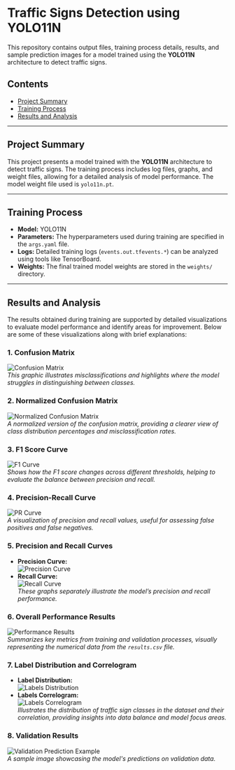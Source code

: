 # Traffic Signs Detection using YOLO11N

This repository contains output files, training process details, results, and sample prediction images for a model trained using the **YOLO11N** architecture to detect traffic signs.

## Contents

- [Project Summary](#project-summary)
- [Training Process](#training-process)
- [Results and Analysis](#results-and-analysis)

---

## Project Summary

This project presents a model trained with the **YOLO11N** architecture to detect traffic signs. The training process includes log files, graphs, and weight files, allowing for a detailed analysis of model performance. The model weight file used is `yolo11n.pt`.

---

## Training Process

- **Model:** YOLO11N  
- **Parameters:** The hyperparameters used during training are specified in the `args.yaml` file.  
- **Logs:** Detailed training logs (`events.out.tfevents.*`) can be analyzed using tools like TensorBoard.  
- **Weights:** The final trained model weights are stored in the `weights/` directory.

---

## Results and Analysis

The results obtained during training are supported by detailed visualizations to evaluate model performance and identify areas for improvement. Below are some of these visualizations along with brief explanations:

### 1. Confusion Matrix
![Confusion Matrix](/runs/detect/train/confusion_matrix.png)  
*This graphic illustrates misclassifications and highlights where the model struggles in distinguishing between classes.*

### 2. Normalized Confusion Matrix
![Normalized Confusion Matrix](/runs/detect/train/confusion_matrix_normalized.png)  
*A normalized version of the confusion matrix, providing a clearer view of class distribution percentages and misclassification rates.*

### 3. F1 Score Curve
![F1 Curve](/runs/detect/train/F1_curve.png)  
*Shows how the F1 score changes across different thresholds, helping to evaluate the balance between precision and recall.*

### 4. Precision-Recall Curve
![PR Curve](/runs/detect/train/PR_curve.png)  
*A visualization of precision and recall values, useful for assessing false positives and false negatives.*

### 5. Precision and Recall Curves
- **Precision Curve:**  
  ![Precision Curve](/runs/detect/train/P_curve.png)  
- **Recall Curve:**  
  ![Recall Curve](/runs/detect/train/R_curve.png)  
*These graphs separately illustrate the model’s precision and recall performance.*

### 6. Overall Performance Results
![Performance Results](/runs/detect/train/results.png)  
*Summarizes key metrics from training and validation processes, visually representing the numerical data from the `results.csv` file.*

### 7. Label Distribution and Correlogram
- **Label Distribution:**  
  ![Labels Distribution](/runs/detect/train/labels.jpg)  
- **Labels Correlogram:**  
  ![Labels Correlogram](/runs/detect/train/labels_correlogram.jpg)  
*Illustrates the distribution of traffic sign classes in the dataset and their correlation, providing insights into data balance and model focus areas.*

### 8. Validation Results
![Validation Prediction Example](/runs/detect/val/val_batch2_pred.jpg)  
*A sample image showcasing the model's predictions on validation data.*
